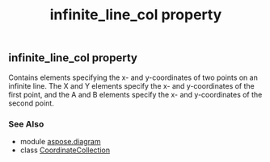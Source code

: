 ﻿---
title: infinite_line_col property
second_title: Aspose.Diagram for Python via .NET API References
description: 
type: docs
weight: 110
url: /python-net/aspose.diagram/coordinatecollection/infinite_line_col/
is_root: false
---

## infinite_line_col property


Contains elements specifying the x- and y-coordinates of two points on an infinite line. The X and Y elements specify the x- and y-coordinates of the first point, and the A and B elements specify the x- and y-coordinates of the second point.

### See Also
* module [aspose.diagram](../../)
* class [CoordinateCollection](/diagram/python-net/aspose.diagram/coordinatecollection)
